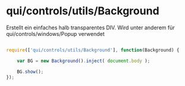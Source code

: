 # qui/controls/utils/Background

Erstellt ein einfaches halb transparentes DIV.
Wird unter anderem für qui/controls/windows/Popup verwendet

```javascript

require(['qui/controls/utils/Background'], function(Background) {

    var BG = new Background().inject( document.body );

    BG.show();
});

```